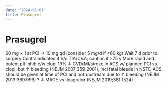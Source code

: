 ```yaml
---
date: "2024-01-01"
title: Prasugrel
---
```


# Prasugrel

60 mg × 1 at PCI → 10 mg qd (consider 5 mg/d if <60 kg)
Wait 7 d prior to surgery
Contraindicated if h/o TIA/CVA; caution if >75 y
More rapid and potent plt inhib c/w clopi
19% ↓ CVD/MI/stroke in ACS w/ planned PCI vs. clopi, but ↑ bleeding (NEJM 2007;359:2001), incl fatal bleeds
In NSTE-ACS, should be given at time of PCI and not upstream due to ↑ bleeding (NEJM 2013;369:999)
? ↓ MACE vs ticagrelor (NEJM 2019;381:1524)
